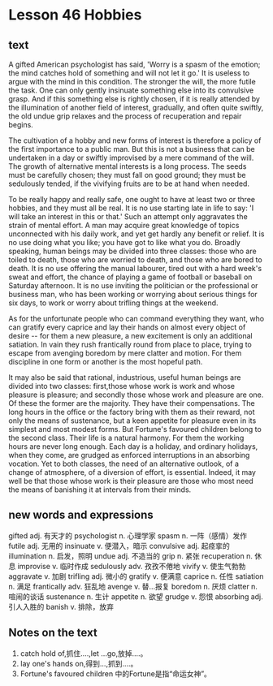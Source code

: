 # Lesson 46 Hobbies
## text
A gifted American psychologist has said, 'Worry is a spasm of the emotion; the mind catches hold of something and will not let it go.' It is useless to argue with the mind in this condition. The stronger the will, the more futile the task. One can only gently insinuate something else into its convulsive grasp. And if this something else is rightly chosen, if it is really attended by the illumination of another field of interest, gradually, and often quite swiftly, the old undue grip relaxes and the process of recuperation and repair begins.

The cultivation of a hobby and new forms of interest is therefore a policy of the first importance to a public man. But this is not a business that can be undertaken in a day or swiftly improvised by a mere command of the will. The growth of alternative mental interests is a long process. The seeds must be carefully chosen; they must fall on good ground; they must be sedulously tended, if the vivifying fruits are to be at hand when needed.

To be really happy and really safe, one ought to have at least two or three hobbies, and they must all be real. It is no use starting late in life to say: 'I will take an interest in this or that.' Such an attempt only aggravates the strain of mental effort. A man may acquire great knowledge of topics unconnected with his daily work, and yet get hardly any benefit or relief. It is no use doing what you like; you have got to like what you do. Broadly speaking, human beings may be divided into three classes: those who are toiled to death, those who are worried to death, and those who are bored to death. It is no use offering the manual labourer, tired out with a hard week's sweat and effort, the chance of playing a game of football or baseball on Saturday afternoon. It is no use inviting the politician or the professional or business man, who has been working or worrying about serious things for six days, to work or worry about trifling things at the weekend.

As for the unfortunate people who can command everything they want, who can gratify every caprice and lay their hands on almost every object of desire -- for them a new pleasure, a new excitement is only an additional satiation. In vain they rush frantically round from place to place, trying to escape from avenging boredom by mere clatter and motion. For them discipline in one form or another is the most hopeful path.

It may also be said that rational, industrious, useful human beings are divided into two classes: first,those whose work is work and whose pleasure is pleasure; and secondly those whose work and pleasure are one. Of these the former are the majority. They have their compensations. The long hours in the office or the factory bring with them as their reward, not only the means of sustenance, but a keen appetite for pleasure even in its simplest and most modest forms. But Fortune's favoured children belong to the second class. Their life is a natural harmony. For them the working hours are never long enough. Each day is a holiday, and ordinary holidays, when they come, are grudged as enforced interruptions in an absorbing vocation. Yet to both classes, the need of an alternative outlook, of a change of atmosphere, of a diversion of effort, is essential. Indeed, it may well be that those whose work is their pleasure are those who most need the means of banishing it at intervals from their minds.

## new words and expressions
gifted adj. 有天才的
psychologist n. 心理学家
spasm n. 一阵（感情）发作
futile adj. 无用的
insinuate v. 便潜入，暗示
convulsive adj. 起痉挛的
illumination n. 启发，照明
undue adj. 不造当的
grip n. 紧张
recuperation n. 休息
improvise v. 临时作成
sedulously adv. 孜孜不倦地
vivify v. 使生气勃勃
aggravate v. 加剧
trifling adj. 微小的
gratify v. 便满意
caprice n. 任性
satiation n. 满足
frantically adv. 狂乱地
avenge v. 替…报复
boredom n. 厌烦
clatter n. 喧闹的谈话
sustenance n. 生计
appetite n. 欲望
grudge v. 怨恨
absorbing adj. 引人入胜的
banish v. 排除，放弃

## Notes on the text
1. catch hold of,抓住....,let ...go,放掉....。
2. lay one's hands on,得到...,抓到....。
3. Fortune's favoured children 中的Fortune是指“命运女神”。